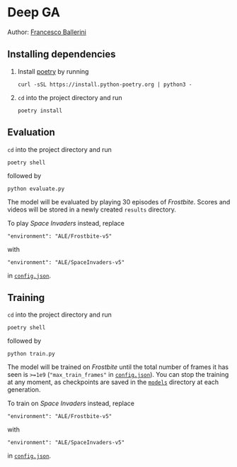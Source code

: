 # Deep GA
Author: [Francesco Ballerini](mailto:francesco.ballerini3@studio.unibo.it)

## Installing dependencies
1. Install [poetry](https://python-poetry.org/) by running
    ```shell
   curl -sSL https://install.python-poetry.org | python3 -
   ```
2. `cd` into the project directory and run
    ```shell
   poetry install
   ```
   
## Evaluation
`cd` into the project directory and run
```shell
poetry shell
```
followed by
```shell
python evaluate.py
```
The model will be evaluated by playing 30 episodes of *Frostbite*. Scores and videos will be stored in a newly 
created `results` directory.

To play *Space Invaders* instead, replace
```
"environment": "ALE/Frostbite-v5"
```
with
```
"environment": "ALE/SpaceInvaders-v5"
```
in [`config.json`](config.json).

## Training
`cd` into the project directory and run
```shell
poetry shell
```
followed by
```shell
python train.py
```
The model will be trained on *Frostbite* until the total number of frames it has seen is `>=1e9` (`"max_train_frames"` 
in [`config.json`](config.json)). You can stop the training at any moment, as checkpoints are saved in the 
[`models`](models) directory at each generation.

To train on *Space Invaders* instead, replace
```
"environment": "ALE/Frostbite-v5"
```
with
```
"environment": "ALE/SpaceInvaders-v5"
```
in [`config.json`](config.json).
